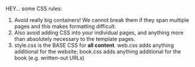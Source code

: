 HEY… some CSS rules:

1. Avoid really big containers! We cannot break them if they span multiple pages and this makes formatting difficult. 
2. Also avoid adding CSS into your individual pages, and anything more than absolutely necessary to the template pages. 
3. style.css is the BASE CSS for **all content**. web.css adds anything additional for the website; book.css adds anything additional for the book (e.g. written-out URLs)

